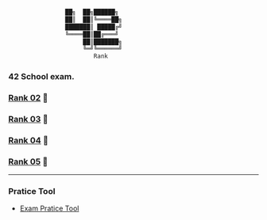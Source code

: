 ```bash
                ██╗  ██╗██████╗
                ██║  ██║╚════██╗
                ███████║ █████╔╝
                ╚════██║██╔═══╝
                     ██║███████╗
                     ╚═╝╚══════╝
                     	Rank
```
### 42 School exam.

### [Rank 02](https://github.com/faleite/42exams/tree/main/2_rank) :100:
### [Rank 03](https://github.com/faleite/42exams/tree/main/3_rank) :100:
### [Rank 04](https://github.com/faleite/42exams/tree/main/4_rank) :100:
### [Rank 05](https://github.com/faleite/42exams/tree/main/5_rank) :100:

---
### Pratice Tool
- [Exam Pratice Tool](https://github.com/JCluzet/42_EXAM)